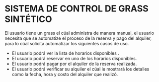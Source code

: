 # SISTEMA DE CONTROL DE GRASS SINTÉTICO
El usuario tiene un grass el cúal administra de manera manual, el usuario necesita que se automatize el proceso de la reserva y pago del alquiler, para lo cúal solicita automatizar los siguientes casos de uso.

- El usuario podrá ver la lista de horarios disponibles .
- El usuario podrá reservar en uno de los horarios disponibles.
- El usuario podrá pagar por el alquiler de la reserva realizada.
- El usuario podrá verificar su alquiler el cúal le mostrará los detalles como la fecha, hora y costo del alquiler que realizó.
  